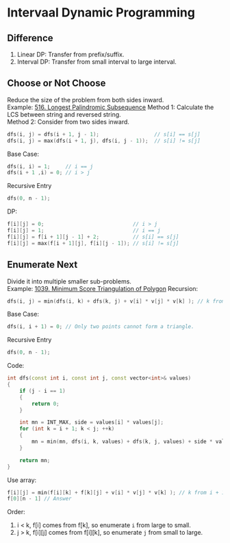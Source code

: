 # Intervaal Dynamic Programming
## Difference
1. Linear DP: Transfer from prefix/suffix.
2. Interval DP: Transfer from small interval to large interval.

## Choose or Not Choose
Reduce the size of the problem from both sides inward.  
Example: [516. Longest Palindromic Subsequence](https://leetcode.com/problems/longest-palindromic-subsequence/description/)
Method 1: Calculate the LCS between string and reversed string.  
Method 2: Consider from two sides inward.
``` cpp
dfs(i, j) = dfs(i + 1, j - 1);                  // s[i] == s[j]
dfs(i, j) = max(dfs(i + 1, j), dfs(i, j - 1));  // s[i] != s[j]
```
Base Case:
``` cpp
dfs(i, i) = 1;     // i == j
dfs(i + 1 ,i) = 0; // i > j
```
Recursive Entry
``` cpp
dfs(0, n - 1);
```
DP:
``` cpp
f[i][j] = 0;                             // i > j
f[i][j] = 1;                             // i == j
f[i][j] = f[i + 1][j - 1] + 2;           // s[i] == s[j]
f[i][j] = max(f[i + 1][j], f[i][j - 1]); // s[i] != s[j]
```
## Enumerate Next
Divide it into multiple smaller sub-problems.  
Example: [1039. Minimum Score Triangulation of Polygon](https://leetcode.com/problems/minimum-score-triangulation-of-polygon/)
Recursion:
``` cpp
dfs(i, j) = min(dfs(i, k) + dfs(k, j) + v[i] * v[j] * v[k] ); // k from i + 1 to j - 1
```
Base Case:
``` cpp
dfs(i, i + 1) = 0; // Only two points cannot form a triangle.
```
Recursive Entry
``` cpp
dfs(0, n - 1);
```
Code:
``` cpp
int dfs(const int i, const int j, const vector<int>& values)
{
    if (j - i == 1)
    {
        return 0;
    }

    int mn = INT_MAX, side = values[i] * values[j];
    for (int k = i + 1; k < j; ++k)
    {
        mn = min(mn, dfs(i, k, values) + dfs(k, j, values) + side * values[k]);
    }

    return mn;
}
```
Use array:
``` cpp
f[i][j] = min(f[i][k] + f[k][j] + v[i] * v[j] * v[k] ); // k from i + 1 to j - 1
f[0][n - 1] // Answer
```
Order:  
1. i < k, f[i] comes from f[k], so enumerate `i` from large to small.
2. j > k, f[i][j] comes from f[i][k], so enumerate `j` from small to large. 